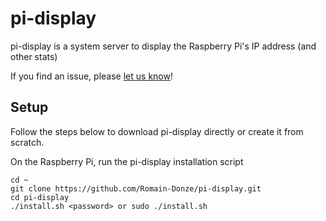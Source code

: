 # pi-display

pi-display is a system server to display the Raspberry Pi's IP address (and other stats)

If you find an issue, please [let us know](../..//issues)!

## Setup

Follow the steps below to download pi-display directly or create it from scratch.

On the Raspberry Pi, run the pi-display installation script

    cd ~
    git clone https://github.com/Romain-Donze/pi-display.git
    cd pi-display
    ./install.sh <password> or sudo ./install.sh
